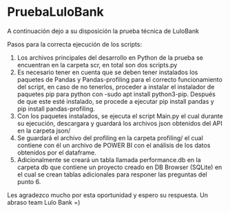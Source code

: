 # PruebaLuloBank
A continuación dejo a su disposición la prueba técnica de LuloBank


Pasos para la correcta ejecución de los scripts:

1. Los archivos principales del desarrollo en Python de la prueba se encuentran en la carpeta scr, en total son dos scripts.py
2. Es necesario tener en cuenta que se deben tener instalados los paquetes de Pandas y Pandas-profiling para el correcto funcionamiento del script, en caso de no tenerlos,
   proceder a instalar el instalador de paquetes pip para python con -sudo apt install python3-pip. Después de que este esté instalado, se procede a ejecutar
   pip install pandas y pip install pandas-profiling.
3. Con los paquetes instalados, se ejecuta el script Main.py el cual durante su ejecución, descargara y guardará los archivos json obtenidos del API en la carpeta json/
4. Se guardará el archivo del profiling en la carpeta profiling/ el cual contiene con él un archivo de POWER BI con el análisis de los datos obtenidos por el dataframe.
5. Adicionalmente se creará un tabla llamada performance.db en la carpeta db que contiene un proyecto creado en DB Browser (SQLite) en el cual se crean tablas adicionales 
   para responer las preguntas del punto 6.

Les agradezco mucho por esta oportunidad y espero su respuesta. Un abraso team Lulo Bank =)
